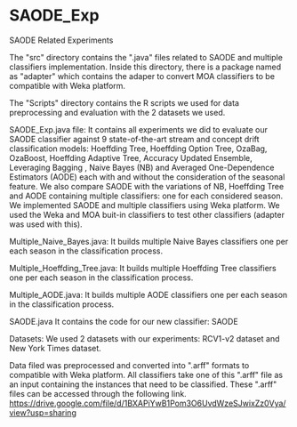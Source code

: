 # SAODE_Exp
SAODE Related Experiments

The "src" directory contains the ".java" files related to SAODE and multiple classifiers implementation. Inside this directory, there is a package named as "adapter" which contains the adaper to convert MOA classifiers to be compatible with Weka platform.

The "Scripts" directory contains the R scripts we used for data preprocessing and evaluation with the 2 datasets we used.

SAODE_Exp.java file: 
It contains all experiments we did to evaluate our SAODE classifier against 9 state-of-the-art stream and concept drift classification models: Hoeffding Tree, Hoeffding Option Tree, OzaBag, OzaBoost, Hoeffding Adaptive Tree, Accuracy Updated Ensemble, Leveraging Bagging , Naive Bayes (NB) and Averaged One-Dependence Estimators (AODE) each with and without the consideration of the seasonal feature. We also compare SAODE with the variations of NB, Hoeffding Tree and AODE containing multiple classifiers: one for each considered season. We implemented SAODE and multiple classifiers using Weka platform. We used the Weka and MOA buit-in classifiers to test other classifiers (adapter was used with this).

Multiple_Naive_Bayes.java: 
It builds multiple Naive Bayes classifiers one per each season in the classification process.

Multiple_Hoeffding_Tree.java: 
It builds multiple Hoeffding Tree classifiers one per each season in the classification process.

Multiple_AODE.java: 
It builds multiple AODE classifiers one per each season in the classification process.

SAODE.java
It contains the code for our new classifier: SAODE


Datasets: We used 2 datasets with our experiments: RCV1-v2 dataset and New York Times dataset.

Data filed was preprocessed and converted into ".arff" formats to compatible with Weka platform. All classifiers take one of this ".arff" file as an input containing the instances that need to be classified. These ".arff" files can be accessed through the following link.
https://drive.google.com/file/d/1BXAPiYwB1Pom3O6UvdWzeSJwixZz0Vya/view?usp=sharing

